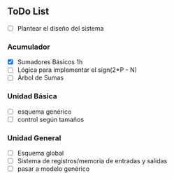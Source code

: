 ## ToDo List


- [ ] Plantear el diseño del sistema

### Acumulador

- [x] Sumadores Básicos 1h
- [ ] Lógica para implementar el sign(2*P - N)
- [ ] Árbol de Sumas

### Unidad Básica

- [ ] esquema genérico
- [ ] control según tamaños

### Unidad General

- [ ] Esquema global
- [ ] Sistema de registros/memoria de entradas y salidas
- [ ] pasar a modelo genérico
